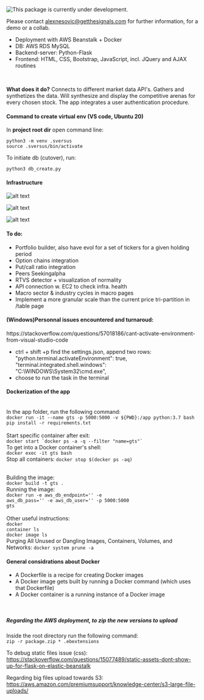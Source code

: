 ![This package is currently under development.](https://img.shields.io/badge/under-development-orange.svg)

Please contact alexnesovic@getthesignals.com for further information, for a demo or a collab.
</br>

<ul>
	<li>Deployment with AWS Beanstalk + Docker
	<li>DB: AWS RDS MySQL
	<li>Backend-server: Python-Flask
	<li>Frontend: HTML, CSS, Bootstrap, JavaScript, incl. JQuery and AJAX routines 
</ul>
<br>

**What does it do?**
Connects to different market data API's. Gathers and synthetizes the data. Will synthesize and display the competitive arenas for every chosen stock.
The app integrates a user authentication procedure.

<h4> Command to create virtual env (VS code, Ubuntu 20) </h4>
<p>In <strong>project root dir</strong> open command line:</p>

```
python3 -m venv .sversus
source .sversus/bin/activate
```

To initiate db (cutover), run:

```python3 db_create.py```
<h4> Infrastructure </h4>

![alt text](SV/static/signal_flow_na2.png)

![alt text](SV/static/dash.png)

![alt text](SV/static/Structuring_Code.png)


<h4> To do: </h4>

<ul>
	<li>Portfolio builder, also have evol for a set of tickers for a given holding period</li>
	<li>Option chains integration</li>
	<li>Put/call ratio integration</li>
	<li>Peers Seekingalpha</li>
    	<li>RTVS detector + visualization of normality</lI>
    	<li>API connection w. EC2 to check infra. health</li>
	<li>Macro sector & industry cycles in macro pages</li>
	<li>Implement a more granular scale than the current price tri-partition in /table page</li>
</ul>






<h4>(Windows)Personnal issues encountered and turnaroud:</h4>

<p>https://stackoverflow.com/questions/57018186/cant-activate-environment-from-visual-studio-code</p>

<ul>
	<li>ctrl + shift +p find the settings.json, append two rows: "python.terminal.activateEnvironment": true, "terminal.integrated.shell.windows": "C:\WINDOWS\System32\cmd.exe",</li>
	<li>choose to run the task in the terminal</li>
</ul>

<h4> Dockerization of the app </h4> </br>
In the app folder, run the following command: </br>
<code>docker run -it --name gts -p 5000:5000 -v ${PWD}:/app python:3.7 bash</code>
</br>
<code>pip install -r requirements.txt</code>
</br>
</br>
Start specific container after exit: </br>
<code>docker start `docker ps -a -q --filter "name=gts"`</code>
</br>
To get into a Docker container's shell:</br>
<code>docker exec -it gts bash</code>
</br>
Stop all containers:
<code>docker stop $(docker ps -aq)</code></br>
</br>


Building the image:</br>
<code>docker build -t gts .</code>
</br>
Running the image:</br>
<code>docker run -e aws_db_endpoint='<DNS>' -e aws_db_pass='<password>' -e aws_db_user='<password>' -p 5000:5000 gts</code>
</br>
</br>
Other useful instructions:</br>
<code>docker container ls</code></br>
<code>docker image ls</code></br>
Purging All Unused or Dangling Images, Containers, Volumes, and Networks:
<code>docker system prune -a</code></br>


<h4> General considrations about Docker</h4>
<ul>
<li>A Dockerfile is a recipe for creating Docker images</li>
<li>A Docker image gets built by running a Docker command (which uses that Dockerfile)</li>
<li>A Docker container is a running instance of a Docker image</li>
</ul>
</br>

<h5> Regarding the AWS deployment, to zip the new versions to upload</h5>
Inside the root directory run the following command:</br>
<code>zip -r package.zip * .ebextensions</code></br>

To debug static files issue (css):</br>
https://stackoverflow.com/questions/15077489/static-assets-dont-show-up-for-flask-on-elastic-beanstalk

Regarding big files upload towards S3:</br>
https://aws.amazon.com/premiumsupport/knowledge-center/s3-large-file-uploads/
